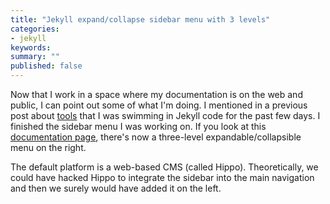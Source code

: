```yaml
---
title: "Jekyll expand/collapse sidebar menu with 3 levels"
categories:
- jekyll
keywords: 
summary: ""
published: false
---
```


Now that I work in a space where my documentation is on the web and public, I can point out some of what I'm doing. I mentioned in a previous post about [tools]() that I was swimming in Jekyll code for the past few days. I finished the sidebar menu I was working on. If you look at this [documentation page](https://developer.amazon.com/public/solutions/devices/fire-tv/docs/getting-started-developing-apps-and-games-for-amazon-fire-tv), there's now a three-level expandable/collapsible menu on the right.

The default platform is a web-based CMS (called Hippo). Theoretically, we could have hacked Hippo to integrate the sidebar into the main navigation and then we surely would have added it on the left.
